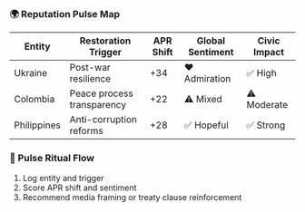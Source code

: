 ### 🌍 Reputation Pulse Map
| Entity          | Restoration Trigger     | APR Shift | Global Sentiment | Civic Impact |
|-----------------|--------------------------|-----------|------------------|----------------|
| Ukraine         | Post-war resilience       | +34       | ❤️ Admiration     | ✅ High  
| Colombia        | Peace process transparency| +22       | ⚠️ Mixed           | ⚠️ Moderate  
| Philippines     | Anti-corruption reforms   | +28       | ✅ Hopeful         | ✅ Strong  

### 🔄 Pulse Ritual Flow
1. Log entity and trigger  
2. Score APR shift and sentiment  
3. Recommend media framing or treaty clause reinforcement
